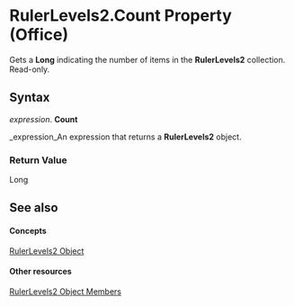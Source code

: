 
# RulerLevels2.Count Property (Office)

Gets a  **Long** indicating the number of items in the **RulerLevels2** collection. Read-only.


## Syntax

 _expression_. **Count**

 _expression_An expression that returns a  **RulerLevels2** object.


### Return Value

Long


## See also


#### Concepts


 [RulerLevels2 Object](01bd257c-1c26-a7cd-cf2a-8478c861b78a.md)
#### Other resources


 [RulerLevels2 Object Members](6ca40020-3cf8-d0bd-88ec-73de61c55daf.md)
